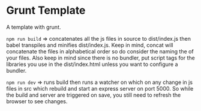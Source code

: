 # Grunt Template

A template with grunt.

`npm run build` => concatenates all the js files in source to dist/index.js then babel transpiles and minifies dist/index.js. Keep in mind, concat will concatenate the files in alphabetical order so do consider the naming the of your files. Also keep in mind since there is no bundler, put script tags for the libraries you use in the dist/index.html unless you want to configure a bundler.

`npm run dev` => runs build then runs a watcher on which on any change in js files in src which rebuild and start an express server on port 5000. So while the build and server are triggered on save, you still need to refresh the browser to see changes.

